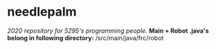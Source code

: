 # needlepalm
*2020 repository for 5295's programming people.*
**Main + Robot .java's belong in following directory:** <project-name>/src/main/java/frc/robot
